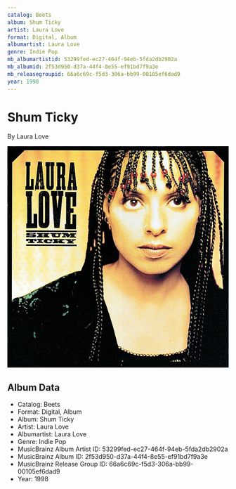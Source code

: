 ```yaml
---
catalog: Beets
album: Shum Ticky
artist: Laura Love
format: Digital, Album
albumartist: Laura Love
genre: Indie Pop
mb_albumartistid: 53299fed-ec27-464f-94eb-5fda2db2902a
mb_albumid: 2f53d950-d37a-44f4-8e55-ef91bd7f9a3e
mb_releasegroupid: 66a6c69c-f5d3-306a-bb99-00105ef6dad9
year: 1998
---
```


# Shum Ticky

By Laura Love

![](../../assets/beetscovers/Laura_Love-Shum_Ticky.jpg)

## Album Data

- Catalog: Beets
- Format: Digital, Album
- Album: Shum Ticky
- Artist: Laura Love
- Albumartist: Laura Love
- Genre: Indie Pop
- MusicBrainz Album Artist ID: 53299fed-ec27-464f-94eb-5fda2db2902a
- MusicBrainz Album ID: 2f53d950-d37a-44f4-8e55-ef91bd7f9a3e
- MusicBrainz Release Group ID: 66a6c69c-f5d3-306a-bb99-00105ef6dad9
- Year: 1998

